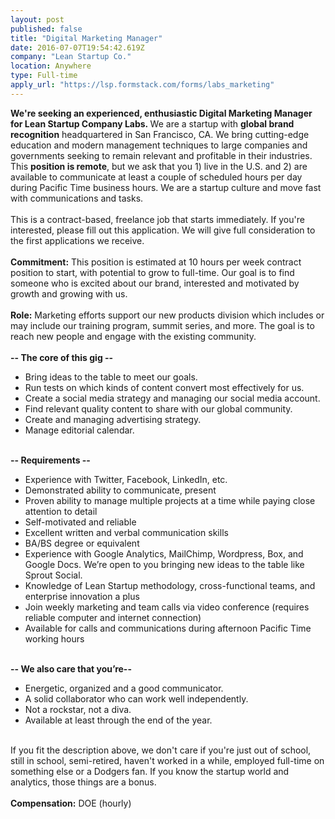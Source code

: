 ```yaml
---
layout: post
published: false
title: "Digital Marketing Manager"
date: 2016-07-07T19:54:42.619Z
company: "Lean Startup Co."
location: Anywhere
type: Full-time
apply_url: "https://lsp.formstack.com/forms/labs_marketing"
---
```


<div><strong>We&apos;re seeking an experienced, enthusiastic Digital Marketing Manager for Lean Startup Company Labs.&#xA0;</strong>We are a startup with&#xA0;<strong>global brand recognition</strong>&#xA0;headquartered in San Francisco, CA. We bring cutting-edge education and modern management techniques to large companies and governments seeking to remain relevant and profitable in their industries. This&#xA0;<strong>position is remote</strong>, but we ask that you 1) live in the U.S. and 2) are available to communicate at least a couple of scheduled hours per day during Pacific Time business hours. We are a startup culture and move fast with communications and tasks.</div><div class="paragraph_break"><br></div><div>This is a contract-based, freelance job that starts immediately. If you&apos;re interested, please fill out this application. We will give full consideration to the first applications we receive.</div><div class="paragraph_break"><br></div><div><strong>Commitment:</strong>&#xA0;This position is estimated at 10 hours per week contract position to start, with potential to grow to full-time. Our goal is to find someone who is excited about our brand, interested and motivated by growth and growing with us.</div><div class="paragraph_break"><br></div><div><strong>Role:</strong>&#xA0;Marketing efforts support our new products division which includes or may include our training program, summit series, and more. The goal is to reach new people and engage with the existing community.</div><div class="paragraph_break"><br></div><div><strong>-- The core of this gig --</strong><br></div><ul><li>Bring ideas to the table to meet our goals.</li><li>Run tests on which kinds of content convert most effectively for us.</li><li>Create a social media strategy and managing our social media account.</li><li>Find relevant quality content to share with our global community.</li><li>Create and managing advertising strategy.</li><li>Manage editorial calendar.</li></ul><div class="paragraph_break"><br></div><div><strong>-- Requirements --</strong><br></div><ul><li>Experience with Twitter, Facebook, LinkedIn, etc.</li><li>Demonstrated ability to communicate, present</li><li>Proven ability to manage multiple projects at a time while paying close attention to detail</li><li>Self-motivated and reliable</li><li>Excellent written and verbal communication skills</li><li>BA/BS degree or equivalent</li><li>Experience with Google Analytics, MailChimp, Wordpress, Box, and Google Docs. We&#x2019;re open to you bringing new ideas to the table like Sprout Social.</li><li>Knowledge of Lean Startup methodology, cross-functional teams, and enterprise innovation a plus</li><li>Join weekly marketing and team calls via video conference (requires reliable computer and internet connection)</li><li>Available for calls and communications during afternoon Pacific Time working hours</li></ul><div class="paragraph_break"><br></div><div><strong>-- We also care that you&#x2019;re--</strong><br></div><ul><li>Energetic, organized and a good communicator.</li><li>A solid collaborator who can work well independently.</li><li>Not a rockstar, not a diva.</li><li>Available at least through the end of the year.</li></ul><div class="paragraph_break"><br></div><div>If you fit the description above, we don&apos;t care if you&apos;re just out of school, still in school, semi-retired, haven&apos;t worked in a while, employed full-time on something else or a Dodgers fan. If you know the startup world and analytics, those things are a bonus.</div><div class="paragraph_break"><br></div><div><strong><a href="mailto:mailto:labs@leanstartup.co"></a></strong><strong>Compensation:</strong>&#xA0;DOE (hourly)</div><div class="paragraph_break"><br></div>